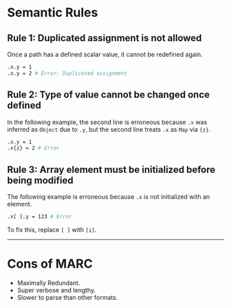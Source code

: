 # Semantic Rules

## Rule 1: Duplicated assignment is not allowed

Once a path has a defined scalar value, it cannot be redefined again.

```bash
.x.y = 1
.x.y = 2 # Error: Duplicated assignment
```

## Rule 2: Type of value cannot be changed once defined

In the following example, the second line is erroneous because `.x` was inferred as `Object` due to `.y`, but the second line treats `.x` as `Map` via `{z}`.

```bash
.x.y = 1
.x{z} = 2 # Error
```

## Rule 3: Array element must be initialized before being modified

The following example is erroneous because `.x` is not initialized with an element.

```bash
.x[ ].y = 123 # Error
```

To fix this, replace `[ ]` with `[i]`.

---

# Cons of MARC

- Maximally Redundant.
- Super verbose and lengthy.
- Slower to parse than other formats.
